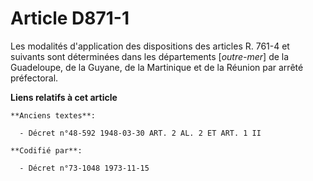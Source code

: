 # Article D871-1

Les modalités d'application des dispositions des articles R. 761-4 et suivants sont déterminées dans les départements
[*outre-mer*] de la Guadeloupe, de la Guyane, de la Martinique et de la Réunion par arrêté préfectoral.

**Liens relatifs à cet article**

	**Anciens textes**:

	  - Décret n°48-592 1948-03-30 ART. 2 AL. 2 ET ART. 1 II

	**Codifié par**:

	  - Décret n°73-1048 1973-11-15
